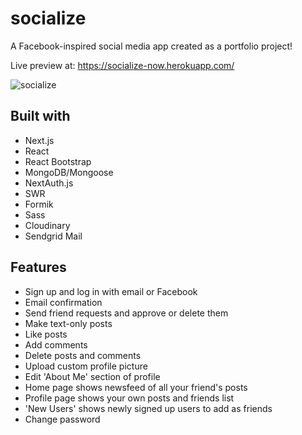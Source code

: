 # socialize

A Facebook-inspired social media app created as a portfolio project!

Live preview at: https://socialize-now.herokuapp.com/

![socialize](https://user-images.githubusercontent.com/76662370/140469261-9aa128e7-5e35-4058-b454-fd5c2d0f2813.gif)

## Built with

- Next.js
- React
- React Bootstrap
- MongoDB/Mongoose
- NextAuth.js
- SWR
- Formik
- Sass
- Cloudinary
- Sendgrid Mail

## Features

- Sign up and log in with email or Facebook
- Email confirmation
- Send friend requests and approve or delete them
- Make text-only posts
- Like posts
- Add comments
- Delete posts and comments
- Upload custom profile picture
- Edit 'About Me' section of profile
- Home page shows newsfeed of all your friend's posts
- Profile page shows your own posts and friends list
- 'New Users' shows newly signed up users to add as friends
- Change password
